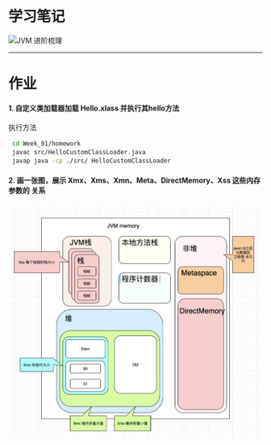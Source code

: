 学习笔记
===

![JVM 进阶梳理](https://github.com/xhwSkhizein/JAVA-000/raw/main/Week_01/static/JVM%E8%BF%9B%E9%98%B6.png)

---

作业
===

#### 1. 自定义类加载器加载 Hello.xlass 并执行其hello方法

  执行方法
  
```bash
 cd Week_01/homework
 javac src/HelloCustomClassLoader.java
 javap java -cp ./src/ HelloCustomClassLoader
```

#### 2. 画一张图，展示 Xmx、Xms、Xmn、Meta、DirectMemory、Xss 这些内存参数的 关系
 

![JVM Memory](https://raw.githubusercontent.com/xhwSkhizein/JAVA-000/main/Week_01/static/jvm_memory.png)